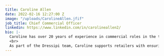 ```yaml
---
title: Caroline Allen
date: 2022-02-16 12:27:00 Z
image: "/uploads/CarolineAllen.jfif"
job_title: Chief Commercial Officer
linkedin: https://www.linkedin.com/in/carolineallen2/
bio: |-
  Caroline has over 20 years of experience in commercial roles in the technology industry and is fascinated by how it improves how we engage with the world around us.
  <br>
  As part of the Dressipi team, Caroline supports retailers with ensuring they get the most out of our technology. Her speciality lies in helping them operate more efficiently, drive sales & increase profits.
---
```


